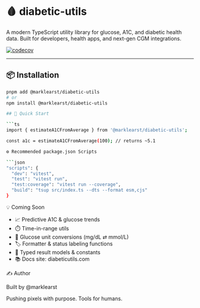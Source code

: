 # 🩸 diabetic-utils

A modern TypeScript utility library for glucose, A1C, and diabetic health data.
Built for developers, health apps, and next-gen CGM integrations.

[![codecov](https://codecov.io/gh/marklearst/diabetic-utils/branch/main/graph/badge.svg)](https://codecov.io/gh/marklearst/diabetic-utils)

---

## 📦 Installation

````bash
pnpm add @marklearst/diabetic-utils
# or
npm install @marklearst/diabetic-utils

## 🧪 Quick Start

```ts
import { estimateA1CFromAverage } from '@marklearst/diabetic-utils';

const a1c = estimateA1CFromAverage(100); // returns ~5.1

⚙️ Recommended package.json Scripts

```json
"scripts": {
  "dev": "vitest",
  "test": "vitest run",
  "test:coverage": "vitest run --coverage",
  "build": "tsup src/index.ts --dts --format esm,cjs"
}
````

💡 Coming Soon

- 📈 Predictive A1C & glucose trends
- ⏱️ Time-in-range utils
- 🔄 Glucose unit conversions (mg/dL ⇄ mmol/L)
- 🏷️ Formatter & status labeling functions
- 📝 Typed result models & constants
- 📚 Docs site: diabeticutils.com

✍️ Author

Built by @marklearst

Pushing pixels with purpose. Tools for humans.
